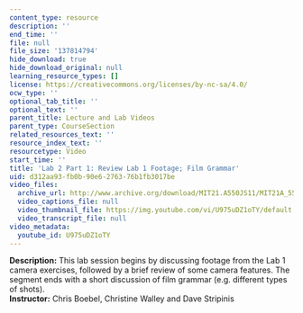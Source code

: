 ```yaml
---
content_type: resource
description: ''
end_time: ''
file: null
file_size: '137814794'
hide_download: true
hide_download_original: null
learning_resource_types: []
license: https://creativecommons.org/licenses/by-nc-sa/4.0/
ocw_type: ''
optional_tab_title: ''
optional_text: ''
parent_title: Lecture and Lab Videos
parent_type: CourseSection
related_resources_text: ''
resource_index_text: ''
resourcetype: Video
start_time: ''
title: 'Lab 2 Part 1: Review Lab 1 Footage; Film Grammar'
uid: d312aa93-fb0b-90e6-2763-76b1fb3017be
video_files:
  archive_url: http://www.archive.org/download/MIT21.A550JS11/MIT21A_550JS11_lab02_1_300k.mp4
  video_captions_file: null
  video_thumbnail_file: https://img.youtube.com/vi/U975uDZ1oTY/default.jpg
  video_transcript_file: null
video_metadata:
  youtube_id: U975uDZ1oTY
---
```


**Description:** This lab session begins by discussing footage from the Lab 1 camera exercises, followed by a brief review of some camera features. The segment ends with a short discussion of film grammar (e.g. different types of shots).  
**Instructor:** Chris Boebel, Christine Walley and Dave Stripinis

